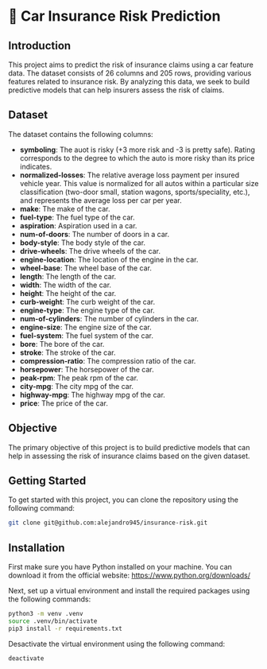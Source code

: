 # 📣 Car Insurance Risk Prediction 

## Introduction

This project aims to predict the risk of insurance claims using a car feature data. The dataset consists of 26 columns and 205 rows, providing various features related to insurance risk. By analyzing this data, we seek to build predictive models that can help insurers assess the risk of claims.

## Dataset

The dataset contains the following columns:

- **symboling**:  The auot is risky (+3 more risk and -3 is pretty safe). Rating corresponds to the degree to which the auto is more risky than its price indicates.
- **normalized-losses**: The relative average loss payment per insured vehicle year. This value is normalized for all autos within a particular size classification (two-door small, station wagons, sports/speciality, etc.), and represents the average loss per car per year.
- **make**: The make of the car.
- **fuel-type**: The fuel type of the car.
- **aspiration**: Aspiration used in a car.
- **num-of-doors**: The number of doors in a car.
- **body-style**: The body style of the car.
- **drive-wheels**: The drive wheels of the car.
- **engine-location**: The location of the engine in the car.
- **wheel-base**: The wheel base of the car.
- **length**: The length of the car.
- **width**: The width of the car.
- **height**: The height of the car.
- **curb-weight**: The curb weight of the car.
- **engine-type**: The engine type of the car.
- **num-of-cylinders**: The number of cylinders in the car.
- **engine-size**: The engine size of the car.
- **fuel-system**: The fuel system of the car.
- **bore**: The bore of the car.
- **stroke**: The stroke of the car.
- **compression-ratio**: The compression ratio of the car.
- **horsepower**: The horsepower of the car.
- **peak-rpm**: The peak rpm of the car.
- **city-mpg**: The city mpg of the car.
- **highway-mpg**: The highway mpg of the car.
- **price**: The price of the car.

## Objective

The primary objective of this project is to build predictive models that can help in assessing the risk of insurance claims based on the given dataset.

## Getting Started

To get started with this project, you can clone the repository using the following command:

```bash
git clone git@github.com:alejandro945/insurance-risk.git
```

## Installation

First make sure you have Python installed on your machine. You can download it from the official website: https://www.python.org/downloads/

Next, set up a virtual environment and install the required packages using the following commands:

```bash
python3 -m venv .venv
source .venv/bin/activate
pip3 install -r requirements.txt
```

Desactivate the virtual environment using the following command:

```bash
deactivate
```


